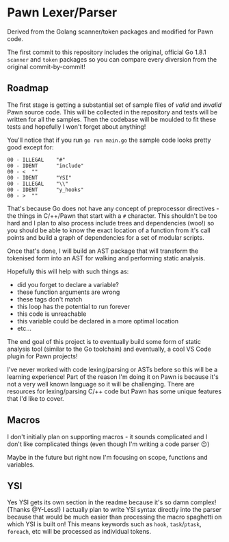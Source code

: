 # Pawn Lexer/Parser

Derived from the Golang scanner/token packages and modified for Pawn code.

The first commit to this repository includes the original, official Go 1.8.1 `scanner` and `token` packages so you can compare every diversion from the original commit-by-commit!

## Roadmap

The first stage is getting a substantial set of sample files of *valid* and *invalid* Pawn source code. This will be collected in the repository and tests will be written for all the samples. Then the codebase will be moulded to fit these tests and hopefully I won't forget about anything!

You'll notice that if you run `go run main.go` the sample code looks pretty good except for:

```
00 - ILLEGAL    "#"
00 - IDENT      "include"
00 - <  ""
00 - IDENT      "YSI"
00 - ILLEGAL    "\\"
00 - IDENT      "y_hooks"
00 - >  ""
```

That's because Go does not have any concept of preprocessor directives - the things in C/++/Pawn that start with a `#` character. This shouldn't be too hard and I plan to also process include trees and dependencies (woo!) so you should be able to know the exact location of a function from it's call points and build a graph of dependencies for a set of modular scripts.

Once that's done, I will build an AST package that will transform the tokenised form into an AST for walking and performing static analysis.

Hopefully this will help with such things as:

- did you forget to declare a variable?
- these function arguments are wrong
- these tags don't match
- this loop has the potential to run forever
- this code is unreachable
- this variable could be declared in a more optimal location
- etc...

The end goal of this project is to eventually build some form of static analysis tool (similar to the Go toolchain) and eventually, a cool VS Code plugin for Pawn projects!

I've never worked with code lexing/parsing or ASTs before so this will be a learning experience! Part of the reason I'm doing it on Pawn is because it's not a very well known language so it will be challenging. There are resources for lexing/parsing C/++ code but Pawn has some unique features that I'd like to cover.

## Macros

I don't initially plan on supporting macros - it sounds complicated and I don't like complicated things (even though I'm writing a code parser :neutral_face:)

Maybe in the future but right now I'm focusing on scope, functions and variables.

## YSI

Yes YSI gets its own section in the readme because it's so damn complex! (Thanks @Y-Less!) I actually plan to write YSI syntax directly into the parser because that would be much easier than processing the macro spaghetti on which YSI is built on! This means keywords such as `hook`, `task`/`ptask`, `foreach`, etc will be processed as individual tokens.
